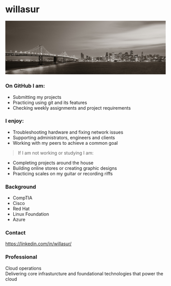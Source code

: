 # willasur


![Bay Bridge at Night](./assets/banner.png) 

### On GitHub I am:
- Submitting  my projects 
- Practicing using git and its features
- Checking weekly assignments and project requirements

### I enjoy:

- Troubleshooting hardware and fixing network issues
- Supporting administrators, engineers and clients
- Working with my peers to achieve a common goal

>If I am not working or studying I am:
- Completing projects around the house
- Building online stores or creating graphic designs
- Practicing scales on my guitar or recording riffs

### Background
- CompTIA
- Cisco
- Red Hat
- Linux Foundation
- Azure

### Contact

<https://linkedin.com/in/willasur/>

### Professional
Cloud operations  
Delivering core infrasturcture and foundational technologies that power the cloud




